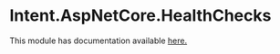 # Intent.AspNetCore.HealthChecks

This module has documentation available [here.](https://docs.intentarchitect.com/articles/modules-dotnet/intent-aspnetcore-healthchecks/intent-aspnetcore-healthchecks.html)